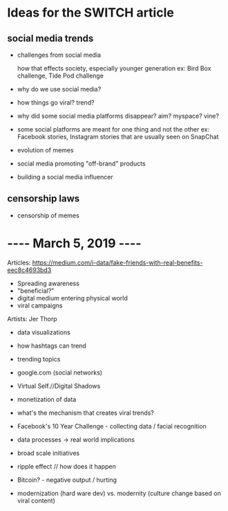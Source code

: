  # Ideas for the SWITCH article 

## social media trends  
  
* challenges from social media 
  
  how that effects society, especially younger generation 
  ex: Bird Box challenge, Tide Pod challenge
  
*  why do we use social media? 
 * how things go viral? trend?
*  why did some social media platforms disappear? aim? myspace? vine?
* some social platforms are meant for one thing and not the other 
 ex: Facebook stories, Instagram stories that are usually seen on SnapChat
* evolution of memes 
* social media promoting "off-brand" products
 
  
 * building a social media influencer
  
## censorship laws 

* censorship of memes 

# ---- March 5, 2019 ----

Articles:
https://medium.com/i-data/fake-friends-with-real-benefits-eec8c4693bd3

- Spreading awareness 
- "beneficial?"
- digital medium entering physical world
- viral campaigns

Artists:
Jer Thorp
- data visualizations

- how hashtags can trend
- trending topics
- google.com (social networks) 
- Virtual Self.//Digital Shadows
- monetization of data
- what's the mechanism that creates viral trends?
- Facebook's 10 Year Challenge - collecting data / facial recognition
- data processes -> real world implications 
- broad scale initiatives
- ripple effect // how does it happen
- Bitcoin? - negative output / hurting 
- modernization (hard ware dev) vs. modernity (culture change based on viral content)

